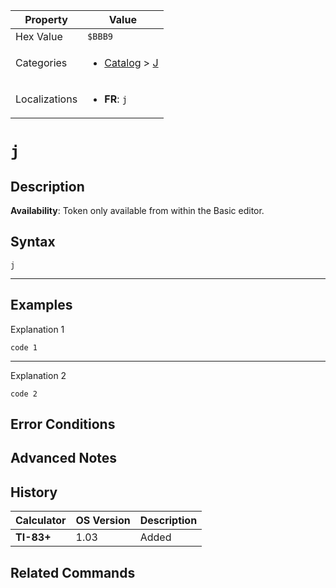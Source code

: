 | Property      | Value |
|---------------|-------|
| Hex Value     | `$BBB9`|
| Categories    | <ul><li>[Catalog](<../categories/Catalog.md>) > [J](<../categories/Catalog.md#J>)</li></ul> |
| Localizations | <ul><li><b>FR</b>: `j`</li></ul> |

# `j`

## Description



<b>Availability</b>: Token only available from within the Basic editor.

## Syntax
`j`

<hr>

## Examples

Explanation 1
```ti-basic
code 1
```
---
Explanation 2
```ti-basic
code 2
```

## Error Conditions


## Advanced Notes


## History
| Calculator | OS Version | Description |
|------------|------------|-------------|
| <b>TI-83+</b> | 1.03 | Added

## Related Commands

    